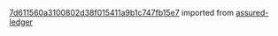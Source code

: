 [7d611560a3100802d38f015411a9b1c747fb15e7](https://github.com/insolar/assured-ledger/commit/7d611560a3100802d38f015411a9b1c747fb15e7) imported from [assured-ledger](https://github.com/insolar/assured-ledger)

